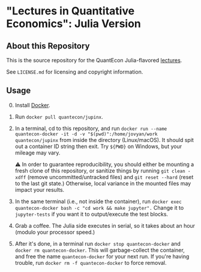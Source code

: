 # "Lectures in Quantitative Economics": Julia Version

## About this Repository 

This is the source repository for the QuantEcon Julia-flavored [lectures](https://lectures.quantecon.org/jl).

See `LICENSE.md` for licensing and copyright information. 

## Usage

0. Install [Docker](https://www.docker.com/).

1. Run `docker pull quantecon/jupinx`. 

2. In a terminal, cd to this repository, and run `docker run --name quantecon-docker -it -d -v "$(pwd)":/home/jovyan/work quantecon/jupinx` from inside the directory (Linux/macOS). It should spit out a container ID string then exit. Try `${PWD}` on Windows, but your mileage may vary. 

     :warning: In order to guarantee reproducibility, you should either be mounting a fresh clone of this repository, or sanitize things by running `git clean -xdff` (remove uncommitted/untracked files) and `git reset --hard` (reset to the last git state.) Otherwise, local variance in the mounted files may impact your results.

3. In the same terminal (i.e., not inside the container), run `docker exec quantecon-docker bash -c "cd work && make jupyter".` Change it to `jupyter-tests` if you want it to output/execute the test blocks. 

4. Grab a coffee. The Julia side executes in serial, so it takes about an hour (modulo your processor speed.)

5. After it's done, in a terminal run `docker stop quantecon-docker` and `docker rm quantecon-docker`. This will garbage-collect the container, and free the name `quantecon-docker` for your next run. If you're having trouble, run `docker rm -f quantecon-docker` to force removal. 

